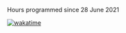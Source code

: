 Hours programmed since 28 June 2021

[![wakatime](https://wakatime.com/badge/user/406ac065-c6a8-4e08-9b45-a20ad1bd5e8b.svg)](https://wakatime.com/@406ac065-c6a8-4e08-9b45-a20ad1bd5e8b)

